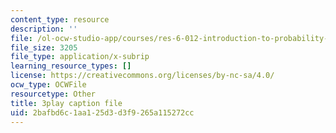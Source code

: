 ```yaml
---
content_type: resource
description: ''
file: /ol-ocw-studio-app/courses/res-6-012-introduction-to-probability-spring-2018/2bafbd6c1aa125d3d3f9265a115272cc_B5y6fy5iUtg.srt
file_size: 3205
file_type: application/x-subrip
learning_resource_types: []
license: https://creativecommons.org/licenses/by-nc-sa/4.0/
ocw_type: OCWFile
resourcetype: Other
title: 3play caption file
uid: 2bafbd6c-1aa1-25d3-d3f9-265a115272cc
---
```

